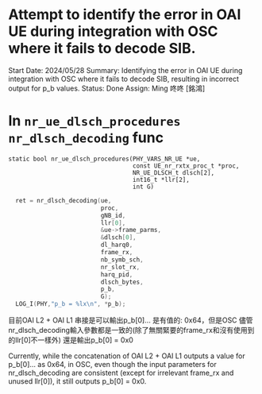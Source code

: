 # Attempt to identify the error in OAI UE during integration with OSC where it fails to decode SIB.

Start Date: 2024/05/28
Summary: Identifying the error in OAI UE during integration with OSC where it fails to decode SIB, resulting in incorrect output for p_b values.
Status: Done
Assign: Ming 咚咚 [銘鴻]

# In `nr_ue_dlsch_procedures` `nr_dlsch_decoding` func

```
static bool nr_ue_dlsch_procedures(PHY_VARS_NR_UE *ue,
                                   const UE_nr_rxtx_proc_t *proc,
                                   NR_UE_DLSCH_t dlsch[2],
                                   int16_t *llr[2],
                                   int G)
```

```c
  ret = nr_dlsch_decoding(ue,
                          proc,
                          gNB_id,
                          llr[0],
                          &ue->frame_parms,
                          &dlsch[0],
                          dl_harq0,
                          frame_rx,
                          nb_symb_sch,
                          nr_slot_rx,
                          harq_pid,
                          dlsch_bytes,
                          p_b,
                          G);
  LOG_I(PHY,"p_b = %lx\n", *p_b);
```

目前OAI L2 + OAI L1 串接是可以輸出p_b[0]… 是有值的: 0x64，但是OSC 儘管nr_dlsch_decoding輸入參數都是一致的(除了無關緊要的frame_rx和沒有使用到的llr[0]不一樣外) 還是輸出p_b[0] = 0x0

Currently, while the concatenation of OAI L2 + OAI L1 outputs a value for p_b[0]... as 0x64, in OSC, even though the input parameters for nr_dlsch_decoding are consistent (except for irrelevant frame_rx and unused llr[0]), it still outputs p_b[0] = 0x0.